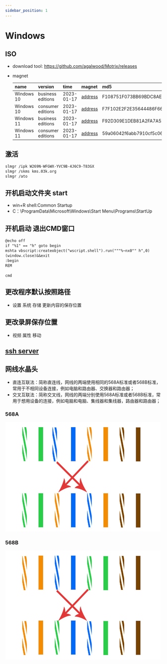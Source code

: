 ```yaml
---
sidebar_position: 1
---
```


# Windows

## ISO

- download tool: https://github.com/agalwood/Motrix/releases

- magnet

  | name       | version           | time       | magnet                                                                  | md5                              |
  | ---------- | ----------------- | ---------- | ----------------------------------------------------------------------- | -------------------------------- |
  | Windows 10 | business editions | 2023-01-17 | [address](magnet:?xt=urn:btih:bd9d2e331935882a56e34eb12dca95f2f8792186) | F108751F073BB69BDC8AE01EED568112 |
  | Windows 10 | consumer editions | 2023-01-17 | [address](magnet:?xt=urn:btih:f3e4fd207d7844f608faebb98db54ddacd414aa3) | F7F102E2F2E35644486F6666A718C1A7 |
  | Windows 11 | business editions | 2023-01-17 | [address](magnet:?xt=urn:btih:01f5fe67f19cf107330490f658836c6037054f65) | F92D309E1DEB81A2FA7A521257250FDA |
  | Windows 11 | consumer editions | 2023-01-17 | [address](magnet:?xt=urn:btih:6fe66b53ece28fa473bf16fbc4c3e0aae2ed36c1) | 59a06042f6abb7910cf5c06480b6d3ab |

## 激活

```shell
slmgr /ipk W269N-WFGWX-YVC9B-4J6C9-T83GX
slmgr /skms kms.03k.org
slmgr /ato
```

## 开机启动文件夹 start

- win+R shell:Common Startup
- C：\ProgramData\Microsoft\Windows\Start Menu\Programs\StartUp

## 开机启动 退出CMD窗口

```
@echo off
if "%1" == "h" goto begin
mshta vbscript:createobject("wscript.shell").run("""%~nx0"" h",0)(window.close)&&exit
:begin
REM

cmd
```

## 更改程序默认按照路径

- 设置 系统 存储 更新内容的保存位置

## 更改录屏保存位置

- 视频 属性 移动

## [ssh server](https://learn.microsoft.com/en-us/windows-server/administration/openssh/openssh_install_firstuse?tabs=powershell)

## 网线水晶头

- 直连互联法：简称直连线，网线的两端使用相同的568A标准或者568B标准，常用于不相同设备连接，例如电脑和路由器、交换器和路由器；
- 交叉互联法：简称交叉线，网线的两端分别使用568A标准或者568B标准，常用于想用设备的连接，例如电脑和电脑、集线器和集线器，路由器和路由器；

### 568A

![568A](/img/568A.jpg)

### 568B

![568B](/img/568B.jpg)

